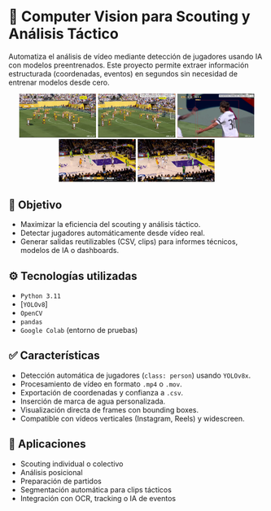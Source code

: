 # 🧠 Computer Vision para Scouting y Análisis Táctico

Automatiza el análisis de vídeo mediante detección de jugadores usando IA con modelos preentrenados. Este proyecto permite extraer información estructurada (coordenadas, eventos) en segundos sin necesidad de entrenar modelos desde cero.

<p align="center">
  <img src="./RM_BOR - IA_1.png" alt="Frame 1" width="30%" />
  <img src="./RM_BOR - IA_2.png" alt="Frame 2" width="30%" />
  <img src="./RM_BOR - IA_3.png" alt="Frame 3" width="30%" />
  <img src="./Doncic_Lakers.1.png" alt="Frame 1" width="30%" /> 
  <img src="./Doncic_Lakers.2.png" alt="Frame 2" width="30%" /> 

## 🎯 Objetivo

- Maximizar la eficiencia del scouting y análisis táctico.
- Detectar jugadores automáticamente desde vídeo real.
- Generar salidas reutilizables (CSV, clips) para informes técnicos, modelos de IA o dashboards.

## ⚙️ Tecnologías utilizadas

- `Python 3.11`
- [`YOLOv8`]
- `OpenCV`
- `pandas`
- `Google Colab` (entorno de pruebas)

## ✅ Características

- Detección automática de jugadores (`class: person`) usando `YOLOv8x`.
- Procesamiento de vídeo en formato `.mp4` o `.mov`.
- Exportación de coordenadas y confianza a `.csv`.
- Inserción de marca de agua personalizada.
- Visualización directa de frames con bounding boxes.
- Compatible con vídeos verticales (Instagram, Reels) y widescreen.


## 📌 Aplicaciones

- Scouting individual o colectivo
- Análisis posicional
- Preparación de partidos
- Segmentación automática para clips tácticos
- Integración con OCR, tracking o IA de eventos
